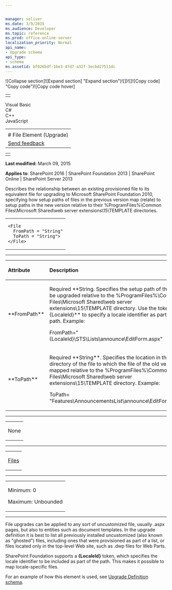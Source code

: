 ```yaml
---


manager: soliver
ms.date: 3/9/2015
ms.audience: Developer
ms.topic: reference
ms.prod: office-online-server
localization_priority: Normal
api_name:
- Upgrade schema
api_type:
- schema
ms.assetid: bf026bdf-1be3-47d7-a32f-3ecbd27511dc
---
```


![Collapse
section]![Expand
section] "Expand section")![]()![])![]![]()![Copy
code] "Copy code")![Copy code
hover]
<table>
<tbody>
<tr class="odd">
<td align="left"></td>
</tr>
</tbody>
</table>

Visual Basic  
C\#  
C++  
JavaScript  

<table>
<tbody>
<tr class="odd">
<td align="left"><span id="runningHeaderText"></span></td>
</tr>
<tr class="even">
<td align="left"># File Element (Upgrade)</td>
</tr>
<tr class="odd">
<td align="left"><span id="headfeedbackarea" class="feedbackhead"><a href="javascript:SubmitFeedback(&#39;docthis@Microsoft.com&#39;,&#39;&#39;,&#39;&#39;,&#39;&#39;,&#39;1.0.18082.1225&#39;,&#39;%0\dThank%20you%20for%20your%20feedback.%20The%20developer%20writing%20teams%20use%20your%20feedback%20to%20improve%20documentation.%20While%20we%20are%20reviewing%20your%20feedback,%20we%20may%20send%20you%20e-mail%20to%20ask%20for%20clarification%20or%20feedback%20on%20a%20solution.%20We%20do%20not%20use%20your%20e-mail%20address%20for%20any%20other%20purpose%20and%20we%20delete%20it%20after%20we%20finish%20our%20review.%0\AFor%20further%20information%20about%20the%20privacy%20policies%20of%20Microsoft,%20please%20see%20http://privacy.microsoft.com/en-us/default.aspx.%0\A%0\d&#39;,&#39;Customer%20feedback&#39;);">Send feedback</a></span></td>
</tr>
</tbody>
</table>

<table>
<colgroup>
<col width="100%" />
</colgroup>
<tbody>
<tr class="odd">
<td align="left"></td>
</tr>
</tbody>
</table>

**Last modified:** March 09, 2015

**Applies to**: SharePoint 2016 | SharePoint Foundation 2013 |
SharePoint Online | SharePoint Server 2013

Describes the relationship between an existing provisioned file to its
equivalent file for upgrading to Microsoft SharePoint Foundation 2010,
specifying how setup paths of files in the previous version map (relate)
to setup paths in the new version relative to their
%ProgramFiles%\\Common Files\\Microsoft Shared\\web server
extensions\\15\\TEMPLATE directories.

<span codelanguage="other"></span>
<table>
<colgroup>
<col width="100%" />
</colgroup>
<tbody>
<tr class="odd">
<td align="left"><pre><code>&lt;File
  FromPath = &quot;String&quot;
  ToPath = &quot;String&quot;&gt;
&lt;/File&gt;</code></pre></td>
</tr>
</tbody>
</table>


-----------------------------------------------------------------------------------------------------------------------------------------------------------------------------------------------

<table>
<colgroup>
<col width="50%" />
<col width="50%" />
</colgroup>
<thead>
<tr class="header">
<th align="left"><p>Attribute</p></th>
<th align="left"><p>Description</p></th>
</tr>
</thead>
<tbody>
<tr class="odd">
<td align="left"><p>**FromPath**</p></td>
<td align="left"><p>Required **String</span>. Specifies the setup path of the file to be upgraded relative to the %ProgramFiles%\Common Files\Microsoft Shared\web server extensions\15\TEMPLATE directory. Use the token <span class="keyword">{LocaleId}** to specify a locale identifier as part of the path. Example:</p>
<p><span class="code">FromPath=&quot;{LocaleId}\STS\Lists\announce\EditForm.aspx&quot;</span></p></td>
</tr>
<tr class="even">
<td align="left"><p>**ToPath**</p></td>
<td align="left"><p>Required **String**. Specifies the location in the setup directory of the file to which the file of the old version is mapped relative to the %ProgramFiles%\Common Files\Microsoft Shared\web server extensions\15\TEMPLATE directory. Example:</p>
<p><span class="code">ToPath= &quot;Features\AnnouncementsList\announce\EditForm.aspx&quot;</span></p></td>
</tr>
</tbody>
</table>


---------------------------------------------------------------------------------------------------------------------------------------------------------------------------------------------------

<table>
<colgroup>
<col width="100%" />
</colgroup>
<tbody>
<tr class="odd">
<td align="left"><p>None</p></td>
</tr>
</tbody>
</table>


----------------------------------------------------------------------------------------------------------------------------------------------------------------------------------------------------

<table>
<colgroup>
<col width="100%" />
</colgroup>
<tbody>
<tr class="odd">
<td align="left"><p><a href="files-element-upgrade.md">Files</a></p></td>
</tr>
</tbody>
</table>


------------------------------------------------------------------------------------------------------------------------------------------------------------------------------------------------

<table>
<colgroup>
<col width="100%" />
</colgroup>
<tbody>
<tr class="odd">
<td align="left"><p>Minimum: 0</p>
<p>Maximum: Unbounded</p></td>
</tr>
</tbody>
</table>


----------------------------------------------------------------------------------------------------------------------------------------------------------------------------------------------------------------------------

File upgrades can be applied to any sort of uncustomized file, usually
.aspx pages, but also to entities such as document templates. In the
upgrade definition it is best to list all previously installed
uncustomized (also known as "ghosted") files, including ones that were
provisioned as part of a list, or files located only in the top-level
Web site, such as .dwp files for Web Parts.

SharePoint Foundation supports a **{LocaleId}**
token, which specifies the locale identifier to be included as part of
the path. This makes it possible to map locale-specific files.

For an example of how this element is used, see <span
sdata="link">[Upgrade Definition
schema](upgrade-definition-schema.md)</span>.








